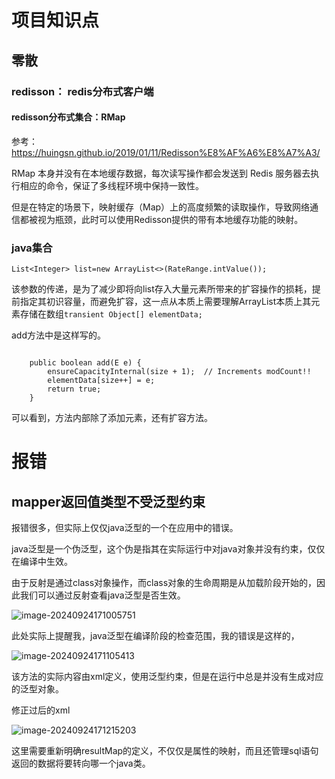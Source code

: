 # 项目知识点

## 零散

### redisson： redis分布式客户端

#### redisson分布式集合：RMap

参考：https://huingsn.github.io/2019/01/11/Redisson%E8%AF%A6%E8%A7%A3/

RMap 本身并没有在本地缓存数据，每次读写操作都会发送到 Redis 服务器去执行相应的命令，保证了多线程环境中保持一致性。



但是在特定的场景下，映射缓存（Map）上的高度频繁的读取操作，导致网络通信都被视为瓶颈，此时可以使用Redisson提供的带有本地缓存功能的映射。



### java集合

`List<Integer> list=new ArrayList<>(RateRange.intValue());`

该参数的传递，是为了减少即将向list存入大量元素所带来的扩容操作的损耗，提前指定其初识容量，而避免扩容，这一点从本质上需要理解ArrayList本质上其元素存储在数组`transient Object[] elementData;`



add方法中是这样写的。

```

    public boolean add(E e) {
        ensureCapacityInternal(size + 1);  // Increments modCount!!
        elementData[size++] = e;
        return true;
    }
```

可以看到，方法内部除了添加元素，还有扩容方法。







# 报错

## mapper返回值类型不受泛型约束

报错很多，但实际上仅仅java泛型的一个在应用中的错误。

java泛型是一个伪泛型，这个伪是指其在实际运行中对java对象并没有约束，仅仅在编译中生效。

由于反射是通过class对象操作，而class对象的生命周期是从加载阶段开始的，因此我们可以通过反射查看java泛型是否生效。

![image-20240924171005751](C:\Users\14783\AppData\Roaming\Typora\typora-user-images\image-20240924171005751.png)

此处实际上提醒我，java泛型在编译阶段的检查范围，我的错误是这样的，

![image-20240924171105413](C:\Users\14783\AppData\Roaming\Typora\typora-user-images\image-20240924171105413.png)

该方法的实际内容由xml定义，使用泛型约束，但是在运行中总是并没有生成对应的泛型对象。

修正过后的xml

![image-20240924171215203](C:\Users\14783\AppData\Roaming\Typora\typora-user-images\image-20240924171215203.png)

这里需要重新明确resultMap的定义，不仅仅是属性的映射，而且还管理sql语句返回的数据将要转向哪一个java类。

